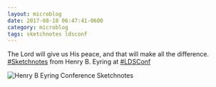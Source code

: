 ```yaml
---
layout: microblog
date: 2017-08-18 06:47:41-0600
category: microblog
tags: sketchnotes ldsconf
---
```

The Lord will give us His peace, and that will make all the difference. [#Sketchnotes](/tags/sketchnotes) from Henry B. Eyring at [#LDSConf](/tags/ldsconf)

![Henry B Eyring Conference Sketchnotes](/images/microblog/201708180647.jpg)
